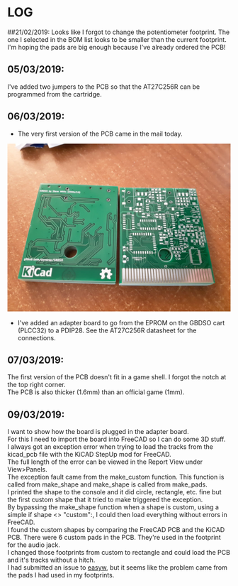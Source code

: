 # LOG

##21/02/2019: 
Looks like I forgot to change the potentiometer footprint. The one I selected in the BOM list looks to be smaller than the current footprint. I'm hoping the pads are big enough because I've already ordered the PCB!

## 05/03/2019: 
I've added two jumpers to the PCB so that the AT27C256R can be programmed from the cartridge.  

## 06/03/2019: 
- The very first version of the PCB came in the mail today.  
<img src="./pictures/pcb-v0.png">  

- I've added an adapter board to go from the EPROM on the GBDSO cart (PLCC32) to a PDIP28. See the AT27C256R datasheet for the connections.

## 07/03/2019: 
The first version of the PCB doesn't fit in a game shell. I forgot the notch at the top right corner.  
The PCB is also thicker (1.6mm) than an official game (1mm).  

## 09/03/2019:
I want to show how the board is plugged in the adapter board.  
For this I need to import the board into FreeCAD so I can do some 3D stuff.  
I always got an exception error when trying to load the tracks from the kicad_pcb file with the KiCAD StepUp mod for FreeCAD.  
The full length of the error can be viewed in the Report View under View>Panels.  
The exception fault came from the make_custom function. This function is called from make_shape and make_shape is called from make_pads.  
I printed the shape to the console and it did circle, rectangle, etc. fine but the first custom shape that it tried to make triggered the exception.  
By bypassing the make_shape function when a shape is custom, using a simple if shape <> "custom":, I could then load everything without errors in FreeCAD.  
I found the custom shapes by comparing the FreeCAD PCB and the KiCAD PCB. There were 6 custom pads in the PCB. They're used in the footprint for the audio jack.  
I changed those footprints from custom to rectangle and could load the PCB and it's tracks without a hitch.  
I had submitted an issue to <a href="https://github.com/easyw/kicadStepUpMod">easyw</a>, but it seems like the problem came from the pads I had used in my footprints.
